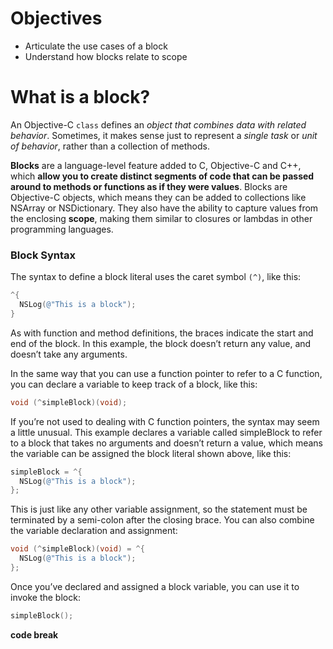 # Objectives
* Articulate the use cases of a block
* Understand how blocks relate to scope

# What is a block?

An Objective-C `class` defines an *object that combines data with related behavior*. Sometimes, it makes sense just to represent a *single task* or *unit of behavior*, rather than a collection of methods.

**Blocks** are a language-level feature added to C, Objective-C and C++, which **allow you to create distinct segments of code that can be passed around to methods or functions as if they were values**. Blocks are Objective-C objects, which means they can be added to collections like NSArray or NSDictionary. They also have the ability to capture values from the enclosing **scope**, making them similar to closures or lambdas in other programming languages.

### Block Syntax
The syntax to define a block literal uses the caret symbol `(^)`, like this:
```objective-c
^{
  NSLog(@"This is a block");
}
```

As with function and method definitions, the braces indicate the start and end of the block. In this example, the block doesn’t return any value, and doesn’t take any arguments.

In the same way that you can use a function pointer to refer to a C function, you can declare a variable to keep track of a block, like this:

```objective-c
void (^simpleBlock)(void);
```

If you’re not used to dealing with C function pointers, the syntax may seem a little unusual. This example declares a variable called simpleBlock to refer to a block that takes no arguments and doesn’t return a value, which means the variable can be assigned the block literal shown above, like this:

```objective-c
simpleBlock = ^{
  NSLog(@"This is a block");
};
```

This is just like any other variable assignment, so the statement must be terminated by a semi-colon after the closing brace. You can also combine the variable declaration and assignment:

```objective-c
void (^simpleBlock)(void) = ^{
  NSLog(@"This is a block");
};
```

Once you’ve declared and assigned a block variable, you can use it to invoke the block:
```objective-c
simpleBlock();
```

**code break**
